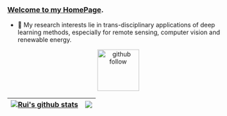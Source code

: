 ### [Welcome to my HomePage](https://lironui.github.io/).

<!--
**lironui/lironui** is a ✨ _special_ ✨ repository because its `README.md` (this file) appears on your GitHub profile.

Here are some ideas to get you started:


-->

- 🔭 My research interests lie in trans-disciplinary applications of deep learning methods, especially for remote sensing, computer vision and renewable energy. 



<p align="center"> 
  <img src="https://img.shields.io/github/followers/lironui?label=Followers" width="95px" alt="github follow" />
</p>


| <a href="https://github.com/lironui/github-readme-stats"><img align="center" src="https://github-readme-stats.vercel.app/api?username=lironui&show_icons=true&include_all_commits=true&hide_border=true&count_private=true" alt="Rui's github stats" /></a> | <a href="https://github.com/lironui/github-readme-stats"><img align="center" src="https://github-readme-stats.vercel.app/api/top-langs?username=lironui&layout=compact&hide_border=true&count_private=true" /></a> |
| ------------- | ------------- |

